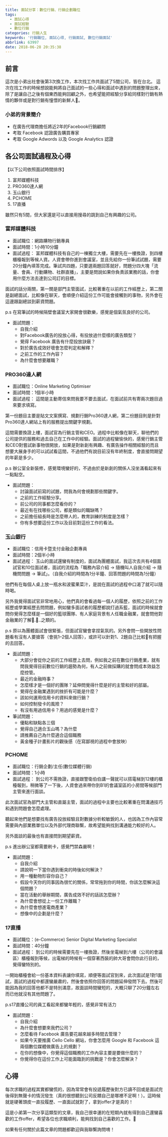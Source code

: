 ```yaml
---
title: 面試分享：數位行銷、行銷企劃職位
tags:
  - 面試心得
  - 面試經驗
  - 數位行銷
categories: 行銷人生
keywords: '行銷職位, 面試心得, 行銷面試, 數位行銷面試'
abbrlink: 63997
date: 2018-06-28 20:35:38
---
```

## 前言
這次是小弟出社會後第3次換工作，本次找工作共面試了5間公司，皆在台北。
這次在找工作的時候想說能夠將自己面試的一些心得和面試中遇到的問題整理出來，除了是讓自己之後有個東西能夠回顧之外，也希望能把經驗分享給同樣對行銷有熱情的夥伴或是對行銷有憧憬的新鮮人。

### 小弟的背景簡介
* 在廣告代理商擔任將近2年的Facebook行銷顧問
* 考取 Facebook 認證廣告購買專家
* 考取 Google Adwords 以及 Google Analytics 認證

## 各公司面試過程及心得
【以下公司依照面試時間排序】
1. 富邦媒體科技
2. PRO360達人網
3. 玉山銀行
4. PCHOME
5. 17直播

雖然只有5間，但大家還是可以直接用搜尋的跳到自己有興趣的公司。

<!--more-->

### 富邦媒體科技
* 面試職位：網路購物行銷專員
* 面試時間：1小時10分鐘
* 面試過程：
富邦媒體科技有自己的一棟獨立大樓，需要先在一樓換證，到四樓櫃檯報到等候人資。人資會帶你進到會議室，並且先給你一份筆試試題，需要20分鐘內填答完成。筆試共四題，只要選兩題回答就好，問題分四大塊「流量、會員、行動購物、社群直播」，主要是問說如果你負責該業務的話，你會用什麼方法去達到公司訂的目標。

面試的話分兩關，第一關是部門主管面試，比較著重在以前的工作經歷上，第二關是副總面試，比較像在聊天，會順便介紹這份工作可能會接觸到的事物，另外會在這邊跟副總談到薪資問題。

p.s 在寫筆試的時候隔壁會議室大家開會很歡樂，感覺是個氣氛良好的公司。

* 面試問題：
	* 自我介紹
	* 對Facebook廣告的投放心得，有投放過什麼樣的廣告類型？
	* 覺得 Facebook 廣告有什麼投放訣竅？
	* 對於廣告成效好壞會怎麼判定和解釋？
	* 之前工作的工作內容？
	* 為什麼會想要離職？

### PRO360達人網
* 面試職位：Online Marketing Optimiser
* 面試時間：1個半小時
* 面試過程：
這間是主動寄信來問我要不要去面試，在面試前共有寄兩次題目過來要求填寫。

第一份題目主要是貼文文案撰寫、規劃行銷Pro360達人網，第二份題目則是針對Pro360達人網站上有的服務提出關鍵字規劃。

這間需要換證上樓，面試官為行銷主管和CEO。過程中比較像在聊天，聊他們的公司提供的服務和過去自己在工作中的經驗。面試的過程蠻愉快的，感覺行銷主管和CEO對嘗試新事物很開放，如果是對新創有興趣、有廣告操作相關經驗的而且想要大展身手的可以試試看這間，不過他們有說目前沒有年終制度，會直接問期望的年薪是多少。

p.s 辦公室全新裝修，感覺環境蠻好的，不過由於是新創的關係人沒坐滿看起來有一點點空。

* 面試問題：
	* 討論面試前寫的試題，問我為何會規劃那些關鍵字。
	* 之前的工作經驗分享。
	* 前公司的同事都怎麼看你的？
	* 最近有在找哪些公司，都是類似的職缺嗎？
	* 之前擔任組長時是怎麼帶人的，教育訓練的制度是怎樣？
	* 你有多想要這份工作以及目前對這份工作的看法。


### 玉山銀行
* 面試職位：信用卡暨支付金融企劃專員
* 面試時間：2個半小時
* 面試過程：
玉山的面試還蠻有制度的，面試為團體面試，我這次去共有4個面試官和10位面試者，面試的流程為「職務內容介紹 -> 隨機叫人自我介紹 -> 隨機問問題 -> 筆試」。（自我介紹的時間為1分半鐘、回答問題的時間為1分鐘）

他們有在每個人桌上放一瓶水和波蜜果菜汁，是說在面試的過程中口渴了就可以隨時喝。

另外我覺得面試官非常地用心，他們真的會看過每一個人的履歷，依照之前的工作經歷或學業經歷去問問題，例如蠻多面試者的履歷都說打過系籃，面試的時候就會問你覺得怎麼樣是一個好的籃球團隊、有人家庭背景有人任職金融業，就會問他對金融業的了解...之類的。

p.s 原以為團體面試會很緊張，但面試官蠻會拿捏氣氛的。另外會問一些開放性問題看有沒有人要搶答（會挑1–2個人回答），或許可以針對1、2題自己比較有把握的去回答。

* 面試問題：
	* 大部分會從你之前的工作經歷上去問，例如我之前在數位行銷產業，就有問我覺得目前數位行銷的趨勢為何，有人之前做採購的就會問成本效益怎麼控管。
	* 最近的金融時事？
	* 怎麼樣才是一個好的團隊？延伸問覺得什麼是好的主管和好的部屬。
	* 覺得在金融業遇到的挫折有可能是什麼？
	* 該如何運用信用卡的資料來做行銷？
	* 如何控制發卡的風險？
	* 有沒有用過信用卡？用過的感覺是什麼？
* 筆試問題：
	* 優點和缺點各三個
	* 覺得自己適合玉山嗎？為什麼
	* 請推薦自己為什麼適合這個職務
	* 黃金種子計畫影片的觀後感（在寫鄙視的過程中會放映）

### PCHOME
* 面試職位：行銷企劃/主任(數位媒體行銷)
* 面試時間：1小時
* 面試過程：
到公司不需換證，直接跟警衛伯伯講一聲就可以搭電梯到12樓的櫃檯報到，稍微等了一下後，人資會過來帶你到B1的會議室區的小房間等候部門主管來進行面談。

此次面試官為部門大主管和直屬主管，面試的過程中主要也比較著重在問溝通技巧和遇到問題會怎麼處理。

聽起來他們是想要找有廣告投放經驗且對數據分析較敏銳的人，也因為工作內容常需要與內部業務單位以及外部代理商聯繫，故希望能夠找到溝通能力較好的人。

另外面談的最後也有直接問到期望薪資。

p.s 進出辦公室都需要刷卡，感覺門禁森嚴啊！

* 面試問題：
	*  自我介紹
	* 請說明一下當你遇到衝突的時後如何解決？
	* 用一種動物形容你自己？
	* 假設今天你的同事因為很忙的關係，常常拖到你的時間，你該怎麼解決這個問題？
	* 當在活動的舉辦期間，廣告成效不好的話該怎麼辦？
	* 為什麼會想從上一份工作離職？
	* 為什麼會想進電商產業？
	* 想像中的企劃是什麼？

### 17直播
* 面試職位：(e-Commerce) Senior Digital Marketing Specialist
* 面試時間：40分鐘
* 面試過程：
到公司的時候需要先在一樓換證，然後坐電梯到六樓（公司的會議區）櫃檯報到等候，出電梯的時候有一個穿著西裝的帥大哥會問你此行目的，覺得蠻特別的。

一開始櫃檯會給一份基本資料表讓你填寫，順便等面試官到來，此次面試是1對1面試，面試的過程中都還蠻嚴肅的，然後會依照你回答的問題延伸發問下去。然後可能因為我的回答他都不是特別滿意，故面談時間蠻短的，大概只聊了20分鐘左右而已他就沒有其他問題了。

p.s17直播公司的員工看起來都蠻年輕的，感覺非常有活力

* 面試問題：
	* 自我介紹
	* 為什麼會想要來我們公司？
	* 怎麼看待 Facebook 廣告要花越來越多時間去管理？
	* 如果今天要推廣 Cello Cello 網站，你會怎麼用 Google 和 Facebook 這兩個數位媒體做廣告上的規劃？
	* 在你的想像中，你覺得這個職務的工作內容主要是要做什麼的？
	* 你覺得你在這份工作上可能面臨到的挑戰是？你會怎麼解決？


## 心得
每次求職的過程其實都蠻慌的，因為常常會有投遞履歷後對方已讀不回或是面試完後得到無聲卡的情況發生（真的很想聽到公司反饋自己是哪裡不足啊！）。這時候就是硬著頭皮一直投履歷、一直面試就對了，拿到offer才是真的！

這是小弟第一次分享這類型的文章，我自己很幸運的在短期內就有得到自己還蠻喜歡的工作offer，希望各位也求職順利，能夠找到自己喜歡的工作。

如果有任何關於此篇文章的問題都歡迎與我聯繫詢問唷！